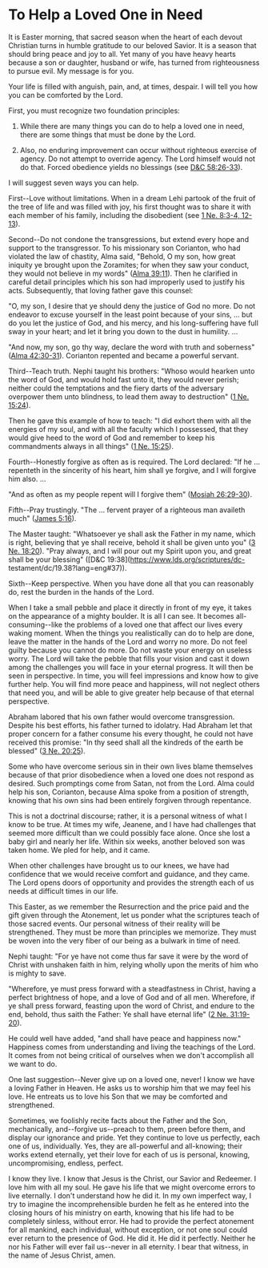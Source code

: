 # To Help a Loved One in Need

It is Easter morning, that sacred season when the heart of each devout
Christian turns in humble gratitude to our beloved Savior. It is a season that
should bring peace and joy to all. Yet many of you have heavy hearts because a
son or daughter, husband or wife, has turned from righteousness to pursue
evil. My message is for you.

Your life is filled with anguish, pain, and, at times, despair. I will tell
you how you can be comforted by the Lord.

First, you must recognize two foundation principles:

  1. While there are many things you can do to help a loved one in need, there are some things that must be done by the Lord.

  2. Also, no enduring improvement can occur without righteous exercise of agency. Do not attempt to override agency. The Lord himself would not do that. Forced obedience yields no blessings (see [D&amp;C 58:26-33](https://www.lds.org/scriptures/dc-testament/dc/58.26-33?lang=eng#25)).

I will suggest seven ways you can help.

First--Love without limitations. When in a dream Lehi partook of the fruit of
the tree of life and was filled with joy, his first thought was to share it
with each member of his family, including the disobedient (see [1 Ne. 8:3-4,
12-13](https://www.lds.org/scriptures/bofm/1-ne/8.3-4%2C12-13?lang=eng#2)).

Second--Do not condone the transgressions, but extend every hope and support
to the transgressor. To his missionary son Corianton, who had violated the law
of chastity, Alma said, "Behold, O my son, how great iniquity ye brought upon
the Zoramites; for when they saw your conduct, they would not believe in my
words" ([Alma
39:11](https://www.lds.org/scriptures/bofm/alma/39.11?lang=eng#10)). Then he
clarified in careful detail principles which his son had improperly used to
justify his acts. Subsequently, that loving father gave this counsel:

"O, my son, I desire that ye should deny the justice of God no more. Do not
endeavor to excuse yourself in the least point because of your sins, ... but do
you let the justice of God, and his mercy, and his long-suffering have full
sway in your heart; and let it bring you down to the dust in humility. ...

"And now, my son, go thy way, declare the word with truth and soberness"
([Alma
42:30-31](https://www.lds.org/scriptures/bofm/alma/42.30-31?lang=eng#29)).
Corianton repented and became a powerful servant.

Third--Teach truth. Nephi taught his brothers: "Whoso would hearken unto the
word of God, and would hold fast unto it, they would never perish; neither
could the temptations and the fiery darts of the adversary overpower them unto
blindness, to lead them away to destruction" ([1 Ne.
15:24](https://www.lds.org/scriptures/bofm/1-ne/15.24?lang=eng#23)).

Then he gave this example of how to teach: "I did exhort them with all the
energies of my soul, and with all the faculty which I possessed, that they
would give heed to the word of God and remember to keep his commandments
always in all things" ([1 Ne.
15:25](https://www.lds.org/scriptures/bofm/1-ne/15.25?lang=eng#24)).

Fourth--Honestly forgive as often as is required. The Lord declared: "If he ...
repenteth in the sincerity of his heart, him shall ye forgive, and I will
forgive him also. ...

"And as often as my people repent will I forgive them" ([Mosiah
26:29-30](https://www.lds.org/scriptures/bofm/mosiah/26.29-30?lang=eng#28)).

Fifth--Pray trustingly. "The ... fervent prayer of a righteous man availeth
much" ([James
5:16](https://www.lds.org/scriptures/nt/james/5.16?lang=eng#15)).

The Master taught: "Whatsoever ye shall ask the Father in my name, which is
right, believing that ye shall receive, behold it shall be given unto you" ([3
Ne. 18:20](https://www.lds.org/scriptures/bofm/3-ne/18.20?lang=eng#19)). "Pray
always, and I will pour out my Spirit upon you, and great shall be your
blessing" ([D&amp;C 19:38](https://www.lds.org/scriptures/dc-
testament/dc/19.38?lang=eng#37)).

Sixth--Keep perspective. When you have done all that you can reasonably do,
rest the burden in the hands of the Lord.

When I take a small pebble and place it directly in front of my eye, it takes
on the appearance of a mighty boulder. It is all I can see. It becomes all-
consuming--like the problems of a loved one that affect our lives every waking
moment. When the things you realistically can do to help are done, leave the
matter in the hands of the Lord and worry no more. Do not feel guilty because
you cannot do more. Do not waste your energy on useless worry. The Lord will
take the pebble that fills your vision and cast it down among the challenges
you will face in your eternal progress. It will then be seen in perspective.
In time, you will feel impressions and know how to give further help. You will
find more peace and happiness, will not neglect others that need you, and will
be able to give greater help because of that eternal perspective.

Abraham labored that his own father would overcome transgression. Despite his
best efforts, his father turned to idolatry. Had Abraham let that proper
concern for a father consume his every thought, he could not have received
this promise: "In thy seed shall all the kindreds of the earth be blessed" ([3
Ne. 20:25](https://www.lds.org/scriptures/bofm/3-ne/20.25?lang=eng#24)).

Some who have overcome serious sin in their own lives blame themselves because
of that prior disobedience when a loved one does not respond as desired. Such
promptings come from Satan, not from the Lord. Alma could help his son,
Corianton, because Alma spoke from a position of strength, knowing that his
own sins had been entirely forgiven through repentance.

This is not a doctrinal discourse; rather, it is a personal witness of what I
know to be true. At times my wife, Jeanene, and I have had challenges that
seemed more difficult than we could possibly face alone. Once she lost a baby
girl and nearly her life. Within six weeks, another beloved son was taken
home. We pled for help, and it came.

When other challenges have brought us to our knees, we have had confidence
that we would receive comfort and guidance, and they came. The Lord opens
doors of opportunity and provides the strength each of us needs at difficult
times in our life.

This Easter, as we remember the Resurrection and the price paid and the gift
given through the Atonement, let us ponder what the scriptures teach of those
sacred events. Our personal witness of their reality will be strengthened.
They must be more than principles we memorize. They must be woven into the
very fiber of our being as a bulwark in time of need.

Nephi taught: "For ye have not come thus far save it were by the word of
Christ with unshaken faith in him, relying wholly upon the merits of him who
is mighty to save.

"Wherefore, ye must press forward with a steadfastness in Christ, having a
perfect brightness of hope, and a love of God and of all men. Wherefore, if ye
shall press forward, feasting upon the word of Christ, and endure to the end,
behold, thus saith the Father: Ye shall have eternal life" ([2 Ne.
31:19-20](https://www.lds.org/scriptures/bofm/2-ne/31.19-20?lang=eng#18)).

He could well have added, "and shall have peace and happiness now." Happiness
comes from understanding and living the teachings of the Lord. It comes from
not being critical of ourselves when we don't accomplish all we want to do.

One last suggestion--Never give up on a loved one, never! I know we have a
loving Father in Heaven. He asks us to worship him that we may feel his love.
He entreats us to love his Son that we may be comforted and strengthened.

Sometimes, we foolishly recite facts about the Father and the Son,
mechanically, and--forgive us--preach to them, preen before them, and display
our ignorance and pride. Yet they continue to love us perfectly, each one of
us, individually. Yes, they are all-powerful and all-knowing; their works
extend eternally, yet their love for each of us is personal, knowing,
uncompromising, endless, perfect.

I know they live. I know that Jesus is the Christ, our Savior and Redeemer. I
love him with all my soul. He gave his life that we might overcome errors to
live eternally. I don't understand how he did it. In my own imperfect way, I
try to imagine the incomprehensible burden he felt as he entered into the
closing hours of his ministry on earth, knowing that his life had to be
completely sinless, without error. He had to provide the perfect atonement for
all mankind, each individual, without exception, or not one soul could ever
return to the presence of God. He did it. He did it perfectly. Neither he nor
his Father will ever fail us--never in all eternity. I bear that witness, in
the name of Jesus Christ, amen.

